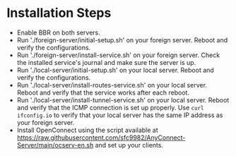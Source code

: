 # Installation Steps
- Enable BBR on both servers.
- Run './foreign-server/initial-setup.sh' on your foreign server. Reboot and verify the configurations.
- Run './foreign-server/install-service.sh' on your foreign server. Check the installed service's journal and make sure the server is up.
- Run './local-server/initial-setup.sh' on your local server. Reboot and verify the configurations.
- Run './local-server/install-routes-service.sh' on your local server. Reboot and verify that the service works after each reboot.
- Run './local-server/install-tunnel-service.sh' on your local server. Reboot and verify that the ICMP connection is set up properly. Use `curl ifconfig.io` to verify that your local server has the same IP address as your foreign server.
- Install OpenConnect using the script available at https://raw.githubusercontent.com/sfc9982/AnyConnect-Server/main/ocserv-en.sh and set up your clients.

